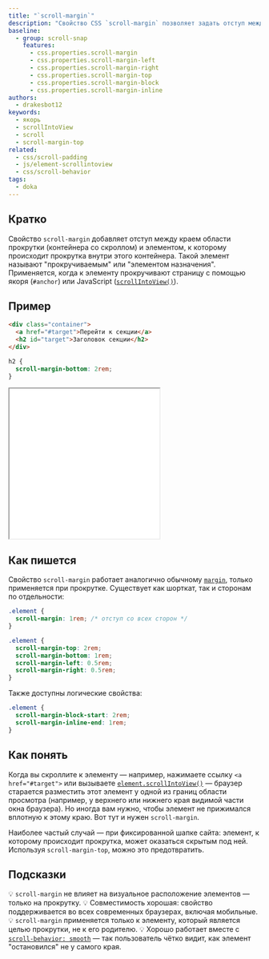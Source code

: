 ```yaml
---
title: "`scroll-margin`"
description: "Свойство CSS `scroll-margin` позволяет задать отступ между краем области прокрутки и элементом, к которому осуществляется прокрутка. Полезно при работе с якорными ссылками и scrollIntoView."
baseline:
  - group: scroll-snap
    features:
      - css.properties.scroll-margin
      - css.properties.scroll-margin-left
      - css.properties.scroll-margin-right
      - css.properties.scroll-margin-top
      - css.properties.scroll-margin-block
      - css.properties.scroll-margin-inline
authors:
  - drakesbot12
keywords:
  - якорь
  - scrollIntoView
  - scroll
  - scroll-margin-top
related:
  - css/scroll-padding
  - js/element-scrollintoview
  - css/scroll-behavior
tags:
  - doka
---
```


## Кратко

Свойство `scroll-margin` добавляет отступ между краем области прокрутки (контейнера со скроллом) и элементом, к которому происходит прокрутка внутри этого контейнера. Такой элемент называют "прокручиваемым" или "элементом назначения". Применяется, когда к элементу прокручивают страницу с помощью якоря (`#anchor`) или JavaScript ([`scrollIntoView()`](/js/element-scrollintoview/)).

## Пример

```html
<div class="container">
  <a href="#target">Перейти к секции</a>
  <h2 id="target">Заголовок секции</h2>
</div>
```

```css
h2 {
  scroll-margin-bottom: 2rem;
}
```

<iframe title="Отступ сверху при прокрутке к элементу" src="demos/basic/" height="300"></iframe>

## Как пишется

Свойство `scroll-margin` работает аналогично обычному [`margin`](/css/margin/), только применяется при прокрутке. Существует как шорткат, так и сторонам по отдельности:

```css
.element {
  scroll-margin: 1rem; /* отступ со всех сторон */
}
```

```css
.element {
  scroll-margin-top: 2rem;
  scroll-margin-bottom: 1rem;
  scroll-margin-left: 0.5rem;
  scroll-margin-right: 0.5rem;
}
```

Также доступны логические свойства:

```css
.element {
  scroll-margin-block-start: 2rem;
  scroll-margin-inline-end: 1rem;
}
```

## Как понять

Когда вы скроллите к элементу — например, нажимаете ссылку `<a href="#target">` или вызываете [`element.scrollIntoView()`](/js/element-scrollintoview/) — браузер старается разместить этот элемент у одной из границ области просмотра (например, у верхнего или нижнего края видимой части окна браузера). Но иногда вам нужно, чтобы элемент не прижимался вплотную к этому краю. Вот тут и нужен `scroll-margin`.

Наиболее частый случай — при фиксированной шапке сайта: элемент, к которому происходит прокрутка, может оказаться скрытым под ней. Используя `scroll-margin-top`, можно это предотвратить.

## Подсказки

💡 `scroll-margin` не влияет на визуальное расположение элементов — только на прокрутку.
💡 Совместимость хорошая: свойство поддерживается во всех современных браузерах, включая мобильные.
💡 `scroll-margin` применяется только к элементу, который является целью прокрутки, не к его родителю.
💡 Хорошо работает вместе с [`scroll-behavior: smooth`](/css/scroll-behavior/) — так пользователь чётко видит, как элемент "остановился" не у самого края.
